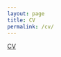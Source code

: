 ```yaml
---
layout: page
title: CV
permalink: /cv/
---
```

[CV](https://drive.google.com/file/d/1Md6T_AsN25Myxe4nT2zb6FUztFzyJVMp/view?usp=sharing)
